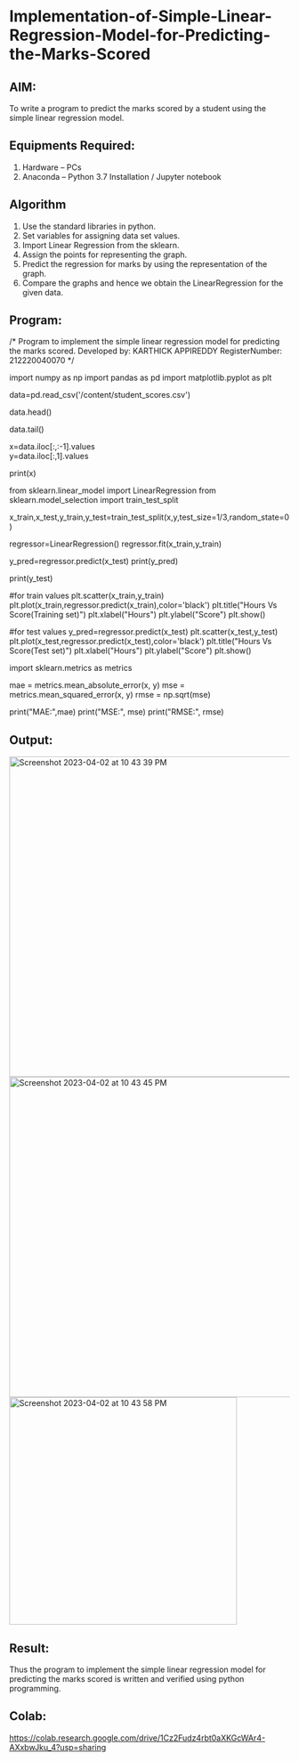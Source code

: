 # Implementation-of-Simple-Linear-Regression-Model-for-Predicting-the-Marks-Scored

## AIM:
To write a program to predict the marks scored by a student using the simple linear regression model.

## Equipments Required:
1. Hardware – PCs
2. Anaconda – Python 3.7 Installation / Jupyter notebook

## Algorithm
1. Use the standard libraries in python.
2. Set variables for assigning data set values.
3. Import Linear Regression from the sklearn.
4. Assign the points for representing the graph.
5. Predict the regression for marks by using the representation of the graph.
6. Compare the graphs and hence we obtain the LinearRegression for the given data.

## Program:

/*
Program to implement the simple linear regression model for predicting the marks scored.
Developed by: KARTHICK APPIREDDY
RegisterNumber:  212220040070
*/

import numpy as np
import pandas as pd
import matplotlib.pyplot as plt

data=pd.read_csv('/content/student_scores.csv')

data.head()

data.tail()

x=data.iloc[:,:-1].values  
y=data.iloc[:,1].values

print(x)

from sklearn.linear_model import LinearRegression
from sklearn.model_selection import train_test_split

x_train,x_test,y_train,y_test=train_test_split(x,y,test_size=1/3,random_state=0 )

regressor=LinearRegression() 
regressor.fit(x_train,y_train)

y_pred=regressor.predict(x_test) 
print(y_pred)

print(y_test)

#for train values
plt.scatter(x_train,y_train) 
plt.plot(x_train,regressor.predict(x_train),color='black') 
plt.title("Hours Vs Score(Training set)") 
plt.xlabel("Hours")
plt.ylabel("Score")
plt.show()

#for test values
y_pred=regressor.predict(x_test) 
plt.scatter(x_test,y_test) 
plt.plot(x_test,regressor.predict(x_test),color='black') 
plt.title("Hours Vs Score(Test set)") 
plt.xlabel("Hours")
plt.ylabel("Score")
plt.show()

import sklearn.metrics as metrics

mae = metrics.mean_absolute_error(x, y)
mse = metrics.mean_squared_error(x, y)
rmse = np.sqrt(mse)  

print("MAE:",mae)
print("MSE:", mse)
print("RMSE:", rmse)



## Output:
<img width="576" alt="Screenshot 2023-04-02 at 10 43 39 PM" src="https://user-images.githubusercontent.com/71516398/229368293-cfbc914c-05a0-43a1-8d3e-17b4d343a57f.png">
<img width="576" alt="Screenshot 2023-04-02 at 10 43 45 PM" src="https://user-images.githubusercontent.com/71516398/229368298-0f6e29a6-7d8a-441a-ba15-25a6fc0a4bed.png">
<img width="409" alt="Screenshot 2023-04-02 at 10 43 58 PM" src="https://user-images.githubusercontent.com/71516398/229368300-6033ba84-9b65-4d05-b757-d5698aad8de8.png">


## Result:
Thus the program to implement the simple linear regression model for predicting the marks scored is written and verified using python programming.

## Colab:
https://colab.research.google.com/drive/1Cz2Fudz4rbt0aXKGcWAr4-AXxbwJku_4?usp=sharing 
